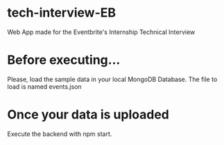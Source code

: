 # tech-interview-EB
Web App made for the Eventbrite's Internship Technical Interview

# Before executing...
Please, load the sample data in your local MongoDB Database. The file to load is named events.json

# Once your data is uploaded

Execute the backend with npm start.
